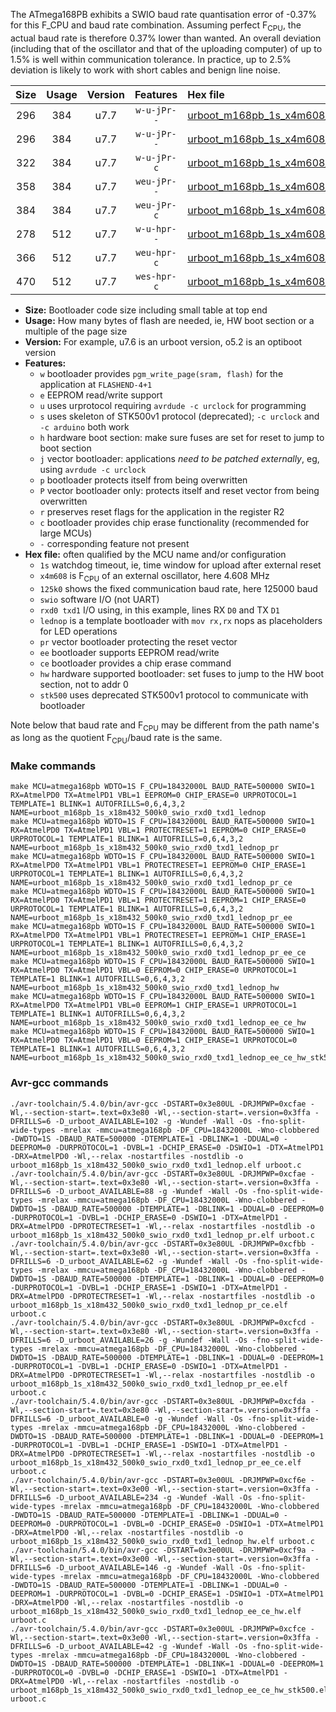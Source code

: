 The ATmega168PB exhibits a SWIO baud rate quantisation error of -0.37% for this F_CPU and baud rate combination. Assuming perfect F<sub>CPU</sub>, the actual baud rate is therefore 0.37% lower than wanted. An overall deviation (including that of the oscillator and that of the uploading computer) of up to 1.5% is well within communication tolerance. In practice, up to 2.5% deviation is likely to work with short cables and benign line noise.

|Size|Usage|Version|Features|Hex file|
|:-:|:-:|:-:|:-:|:--|
|296|384|u7.7|`w-u-jPr--`|[urboot_m168pb_1s_x4m608_125k0_swio_rxd0_txd1_lednop.hex](https://raw.githubusercontent.com/stefanrueger/urboot.hex/main/mcus/atmega168pb/watchdog_1_s/external_oscillator_x/%2B4m608000_hz/%2B125k0_baud/uart0_rxd0_txd1/lednop/urboot_m168pb_1s_x4m608_125k0_swio_rxd0_txd1_lednop.hex)|
|296|384|u7.7|`w-u-jPr--`|[urboot_m168pb_1s_x4m608_125k0_swio_rxd0_txd1_lednop_pr.hex](https://raw.githubusercontent.com/stefanrueger/urboot.hex/main/mcus/atmega168pb/watchdog_1_s/external_oscillator_x/%2B4m608000_hz/%2B125k0_baud/uart0_rxd0_txd1/lednop/urboot_m168pb_1s_x4m608_125k0_swio_rxd0_txd1_lednop_pr.hex)|
|322|384|u7.7|`w-u-jPr-c`|[urboot_m168pb_1s_x4m608_125k0_swio_rxd0_txd1_lednop_pr_ce.hex](https://raw.githubusercontent.com/stefanrueger/urboot.hex/main/mcus/atmega168pb/watchdog_1_s/external_oscillator_x/%2B4m608000_hz/%2B125k0_baud/uart0_rxd0_txd1/lednop/urboot_m168pb_1s_x4m608_125k0_swio_rxd0_txd1_lednop_pr_ce.hex)|
|358|384|u7.7|`weu-jPr--`|[urboot_m168pb_1s_x4m608_125k0_swio_rxd0_txd1_lednop_pr_ee.hex](https://raw.githubusercontent.com/stefanrueger/urboot.hex/main/mcus/atmega168pb/watchdog_1_s/external_oscillator_x/%2B4m608000_hz/%2B125k0_baud/uart0_rxd0_txd1/lednop/urboot_m168pb_1s_x4m608_125k0_swio_rxd0_txd1_lednop_pr_ee.hex)|
|384|384|u7.7|`weu-jPr-c`|[urboot_m168pb_1s_x4m608_125k0_swio_rxd0_txd1_lednop_pr_ee_ce.hex](https://raw.githubusercontent.com/stefanrueger/urboot.hex/main/mcus/atmega168pb/watchdog_1_s/external_oscillator_x/%2B4m608000_hz/%2B125k0_baud/uart0_rxd0_txd1/lednop/urboot_m168pb_1s_x4m608_125k0_swio_rxd0_txd1_lednop_pr_ee_ce.hex)|
|278|512|u7.7|`w-u-hpr--`|[urboot_m168pb_1s_x4m608_125k0_swio_rxd0_txd1_lednop_hw.hex](https://raw.githubusercontent.com/stefanrueger/urboot.hex/main/mcus/atmega168pb/watchdog_1_s/external_oscillator_x/%2B4m608000_hz/%2B125k0_baud/uart0_rxd0_txd1/lednop/urboot_m168pb_1s_x4m608_125k0_swio_rxd0_txd1_lednop_hw.hex)|
|366|512|u7.7|`weu-hpr-c`|[urboot_m168pb_1s_x4m608_125k0_swio_rxd0_txd1_lednop_ee_ce_hw.hex](https://raw.githubusercontent.com/stefanrueger/urboot.hex/main/mcus/atmega168pb/watchdog_1_s/external_oscillator_x/%2B4m608000_hz/%2B125k0_baud/uart0_rxd0_txd1/lednop/urboot_m168pb_1s_x4m608_125k0_swio_rxd0_txd1_lednop_ee_ce_hw.hex)|
|470|512|u7.7|`wes-hpr-c`|[urboot_m168pb_1s_x4m608_125k0_swio_rxd0_txd1_lednop_ee_ce_hw_stk500.hex](https://raw.githubusercontent.com/stefanrueger/urboot.hex/main/mcus/atmega168pb/watchdog_1_s/external_oscillator_x/%2B4m608000_hz/%2B125k0_baud/uart0_rxd0_txd1/lednop/urboot_m168pb_1s_x4m608_125k0_swio_rxd0_txd1_lednop_ee_ce_hw_stk500.hex)|

- **Size:** Bootloader code size including small table at top end
- **Usage:** How many bytes of flash are needed, ie, HW boot section or a multiple of the page size
- **Version:** For example, u7.6 is an urboot version, o5.2 is an optiboot version
- **Features:**
  + `w` bootloader provides `pgm_write_page(sram, flash)` for the application at `FLASHEND-4+1`
  + `e` EEPROM read/write support
  + `u` uses urprotocol requiring `avrdude -c urclock` for programming
  + `s` uses skeleton of STK500v1 protocol (deprecated); `-c urclock` and `-c arduino` both work
  + `h` hardware boot section: make sure fuses are set for reset to jump to boot section
  + `j` vector bootloader: applications *need to be patched externally*, eg, using `avrdude -c urclock`
  + `p` bootloader protects itself from being overwritten
  + `P` vector bootloader only: protects itself and reset vector from being overwritten
  + `r` preserves reset flags for the application in the register R2
  + `c` bootloader provides chip erase functionality (recommended for large MCUs)
  + `-` corresponding feature not present
- **Hex file:** often qualified by the MCU name and/or configuration
  + `1s` watchdog timeout, ie, time window for upload after external reset
  + `x4m608` is F<sub>CPU</sub> of an external oscillator, here 4.608 MHz
  + `125k0` shows the fixed communication baud rate, here 125000 baud
  + `swio` software I/O (not UART)
  + `rxd0 txd1` I/O using, in this example, lines RX `D0` and TX `D1`
  + `lednop` is a template bootloader with `mov rx,rx` nops as placeholders for LED operations
  + `pr` vector bootloader protecting the reset vector
  + `ee` bootloader supports EEPROM read/write
  + `ce` bootloader provides a chip erase command
  + `hw` hardware supported bootloader: set fuses to jump to the HW boot section, not to addr 0
  + `stk500` uses deprecated STK500v1 protocol to communicate with bootloader


Note below that baud rate and F<sub>CPU</sub> may be different from the path name's as long as the quotient F<sub>CPU</sub>/baud rate is the same.

### Make commands
```
make MCU=atmega168pb WDTO=1S F_CPU=18432000L BAUD_RATE=500000 SWIO=1 RX=AtmelPD0 TX=AtmelPD1 VBL=1 EEPROM=0 CHIP_ERASE=0 URPROTOCOL=1 TEMPLATE=1 BLINK=1 AUTOFRILLS=0,6,4,3,2 NAME=urboot_m168pb_1s_x18m432_500k0_swio_rxd0_txd1_lednop
make MCU=atmega168pb WDTO=1S F_CPU=18432000L BAUD_RATE=500000 SWIO=1 RX=AtmelPD0 TX=AtmelPD1 VBL=1 PROTECTRESET=1 EEPROM=0 CHIP_ERASE=0 URPROTOCOL=1 TEMPLATE=1 BLINK=1 AUTOFRILLS=0,6,4,3,2 NAME=urboot_m168pb_1s_x18m432_500k0_swio_rxd0_txd1_lednop_pr
make MCU=atmega168pb WDTO=1S F_CPU=18432000L BAUD_RATE=500000 SWIO=1 RX=AtmelPD0 TX=AtmelPD1 VBL=1 PROTECTRESET=1 EEPROM=0 CHIP_ERASE=1 URPROTOCOL=1 TEMPLATE=1 BLINK=1 AUTOFRILLS=0,6,4,3,2 NAME=urboot_m168pb_1s_x18m432_500k0_swio_rxd0_txd1_lednop_pr_ce
make MCU=atmega168pb WDTO=1S F_CPU=18432000L BAUD_RATE=500000 SWIO=1 RX=AtmelPD0 TX=AtmelPD1 VBL=1 PROTECTRESET=1 EEPROM=1 CHIP_ERASE=0 URPROTOCOL=1 TEMPLATE=1 BLINK=1 AUTOFRILLS=0,6,4,3,2 NAME=urboot_m168pb_1s_x18m432_500k0_swio_rxd0_txd1_lednop_pr_ee
make MCU=atmega168pb WDTO=1S F_CPU=18432000L BAUD_RATE=500000 SWIO=1 RX=AtmelPD0 TX=AtmelPD1 VBL=1 PROTECTRESET=1 EEPROM=1 CHIP_ERASE=1 URPROTOCOL=1 TEMPLATE=1 BLINK=1 AUTOFRILLS=0,6,4,3,2 NAME=urboot_m168pb_1s_x18m432_500k0_swio_rxd0_txd1_lednop_pr_ee_ce
make MCU=atmega168pb WDTO=1S F_CPU=18432000L BAUD_RATE=500000 SWIO=1 RX=AtmelPD0 TX=AtmelPD1 VBL=0 EEPROM=0 CHIP_ERASE=0 URPROTOCOL=1 TEMPLATE=1 BLINK=1 AUTOFRILLS=0,6,4,3,2 NAME=urboot_m168pb_1s_x18m432_500k0_swio_rxd0_txd1_lednop_hw
make MCU=atmega168pb WDTO=1S F_CPU=18432000L BAUD_RATE=500000 SWIO=1 RX=AtmelPD0 TX=AtmelPD1 VBL=0 EEPROM=1 CHIP_ERASE=1 URPROTOCOL=1 TEMPLATE=1 BLINK=1 AUTOFRILLS=0,6,4,3,2 NAME=urboot_m168pb_1s_x18m432_500k0_swio_rxd0_txd1_lednop_ee_ce_hw
make MCU=atmega168pb WDTO=1S F_CPU=18432000L BAUD_RATE=500000 SWIO=1 RX=AtmelPD0 TX=AtmelPD1 VBL=0 EEPROM=1 CHIP_ERASE=1 URPROTOCOL=0 TEMPLATE=1 BLINK=1 AUTOFRILLS=0,6,4,3,2 NAME=urboot_m168pb_1s_x18m432_500k0_swio_rxd0_txd1_lednop_ee_ce_hw_stk500
```

### Avr-gcc commands
```
./avr-toolchain/5.4.0/bin/avr-gcc -DSTART=0x3e80UL -DRJMPWP=0xcfae -Wl,--section-start=.text=0x3e80 -Wl,--section-start=.version=0x3ffa -DFRILLS=6 -D_urboot_AVAILABLE=102 -g -Wundef -Wall -Os -fno-split-wide-types -mrelax -mmcu=atmega168pb -DF_CPU=18432000L -Wno-clobbered -DWDTO=1S -DBAUD_RATE=500000 -DTEMPLATE=1 -DBLINK=1 -DDUAL=0 -DEEPROM=0 -DURPROTOCOL=1 -DVBL=1 -DCHIP_ERASE=0 -DSWIO=1 -DTX=AtmelPD1 -DRX=AtmelPD0 -Wl,--relax -nostartfiles -nostdlib -o urboot_m168pb_1s_x18m432_500k0_swio_rxd0_txd1_lednop.elf urboot.c
./avr-toolchain/5.4.0/bin/avr-gcc -DSTART=0x3e80UL -DRJMPWP=0xcfae -Wl,--section-start=.text=0x3e80 -Wl,--section-start=.version=0x3ffa -DFRILLS=6 -D_urboot_AVAILABLE=88 -g -Wundef -Wall -Os -fno-split-wide-types -mrelax -mmcu=atmega168pb -DF_CPU=18432000L -Wno-clobbered -DWDTO=1S -DBAUD_RATE=500000 -DTEMPLATE=1 -DBLINK=1 -DDUAL=0 -DEEPROM=0 -DURPROTOCOL=1 -DVBL=1 -DCHIP_ERASE=0 -DSWIO=1 -DTX=AtmelPD1 -DRX=AtmelPD0 -DPROTECTRESET=1 -Wl,--relax -nostartfiles -nostdlib -o urboot_m168pb_1s_x18m432_500k0_swio_rxd0_txd1_lednop_pr.elf urboot.c
./avr-toolchain/5.4.0/bin/avr-gcc -DSTART=0x3e80UL -DRJMPWP=0xcfbb -Wl,--section-start=.text=0x3e80 -Wl,--section-start=.version=0x3ffa -DFRILLS=6 -D_urboot_AVAILABLE=62 -g -Wundef -Wall -Os -fno-split-wide-types -mrelax -mmcu=atmega168pb -DF_CPU=18432000L -Wno-clobbered -DWDTO=1S -DBAUD_RATE=500000 -DTEMPLATE=1 -DBLINK=1 -DDUAL=0 -DEEPROM=0 -DURPROTOCOL=1 -DVBL=1 -DCHIP_ERASE=1 -DSWIO=1 -DTX=AtmelPD1 -DRX=AtmelPD0 -DPROTECTRESET=1 -Wl,--relax -nostartfiles -nostdlib -o urboot_m168pb_1s_x18m432_500k0_swio_rxd0_txd1_lednop_pr_ce.elf urboot.c
./avr-toolchain/5.4.0/bin/avr-gcc -DSTART=0x3e80UL -DRJMPWP=0xcfcd -Wl,--section-start=.text=0x3e80 -Wl,--section-start=.version=0x3ffa -DFRILLS=6 -D_urboot_AVAILABLE=26 -g -Wundef -Wall -Os -fno-split-wide-types -mrelax -mmcu=atmega168pb -DF_CPU=18432000L -Wno-clobbered -DWDTO=1S -DBAUD_RATE=500000 -DTEMPLATE=1 -DBLINK=1 -DDUAL=0 -DEEPROM=1 -DURPROTOCOL=1 -DVBL=1 -DCHIP_ERASE=0 -DSWIO=1 -DTX=AtmelPD1 -DRX=AtmelPD0 -DPROTECTRESET=1 -Wl,--relax -nostartfiles -nostdlib -o urboot_m168pb_1s_x18m432_500k0_swio_rxd0_txd1_lednop_pr_ee.elf urboot.c
./avr-toolchain/5.4.0/bin/avr-gcc -DSTART=0x3e80UL -DRJMPWP=0xcfda -Wl,--section-start=.text=0x3e80 -Wl,--section-start=.version=0x3ffa -DFRILLS=6 -D_urboot_AVAILABLE=0 -g -Wundef -Wall -Os -fno-split-wide-types -mrelax -mmcu=atmega168pb -DF_CPU=18432000L -Wno-clobbered -DWDTO=1S -DBAUD_RATE=500000 -DTEMPLATE=1 -DBLINK=1 -DDUAL=0 -DEEPROM=1 -DURPROTOCOL=1 -DVBL=1 -DCHIP_ERASE=1 -DSWIO=1 -DTX=AtmelPD1 -DRX=AtmelPD0 -DPROTECTRESET=1 -Wl,--relax -nostartfiles -nostdlib -o urboot_m168pb_1s_x18m432_500k0_swio_rxd0_txd1_lednop_pr_ee_ce.elf urboot.c
./avr-toolchain/5.4.0/bin/avr-gcc -DSTART=0x3e00UL -DRJMPWP=0xcf6e -Wl,--section-start=.text=0x3e00 -Wl,--section-start=.version=0x3ffa -DFRILLS=6 -D_urboot_AVAILABLE=234 -g -Wundef -Wall -Os -fno-split-wide-types -mrelax -mmcu=atmega168pb -DF_CPU=18432000L -Wno-clobbered -DWDTO=1S -DBAUD_RATE=500000 -DTEMPLATE=1 -DBLINK=1 -DDUAL=0 -DEEPROM=0 -DURPROTOCOL=1 -DVBL=0 -DCHIP_ERASE=0 -DSWIO=1 -DTX=AtmelPD1 -DRX=AtmelPD0 -Wl,--relax -nostartfiles -nostdlib -o urboot_m168pb_1s_x18m432_500k0_swio_rxd0_txd1_lednop_hw.elf urboot.c
./avr-toolchain/5.4.0/bin/avr-gcc -DSTART=0x3e00UL -DRJMPWP=0xcf9a -Wl,--section-start=.text=0x3e00 -Wl,--section-start=.version=0x3ffa -DFRILLS=6 -D_urboot_AVAILABLE=146 -g -Wundef -Wall -Os -fno-split-wide-types -mrelax -mmcu=atmega168pb -DF_CPU=18432000L -Wno-clobbered -DWDTO=1S -DBAUD_RATE=500000 -DTEMPLATE=1 -DBLINK=1 -DDUAL=0 -DEEPROM=1 -DURPROTOCOL=1 -DVBL=0 -DCHIP_ERASE=1 -DSWIO=1 -DTX=AtmelPD1 -DRX=AtmelPD0 -Wl,--relax -nostartfiles -nostdlib -o urboot_m168pb_1s_x18m432_500k0_swio_rxd0_txd1_lednop_ee_ce_hw.elf urboot.c
./avr-toolchain/5.4.0/bin/avr-gcc -DSTART=0x3e00UL -DRJMPWP=0xcfce -Wl,--section-start=.text=0x3e00 -Wl,--section-start=.version=0x3ffa -DFRILLS=6 -D_urboot_AVAILABLE=42 -g -Wundef -Wall -Os -fno-split-wide-types -mrelax -mmcu=atmega168pb -DF_CPU=18432000L -Wno-clobbered -DWDTO=1S -DBAUD_RATE=500000 -DTEMPLATE=1 -DBLINK=1 -DDUAL=0 -DEEPROM=1 -DURPROTOCOL=0 -DVBL=0 -DCHIP_ERASE=1 -DSWIO=1 -DTX=AtmelPD1 -DRX=AtmelPD0 -Wl,--relax -nostartfiles -nostdlib -o urboot_m168pb_1s_x18m432_500k0_swio_rxd0_txd1_lednop_ee_ce_hw_stk500.elf urboot.c
```

